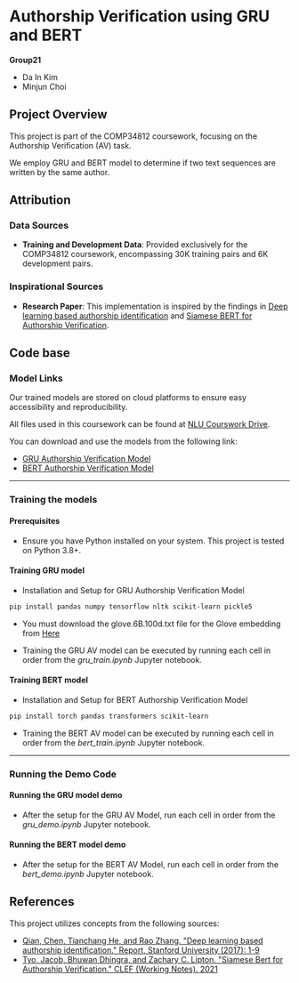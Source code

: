 # Authorship Verification using GRU and BERT

**Group21**
- Da In Kim
- Minjun Choi

## Project Overview
This project is part of the COMP34812 coursework, focusing on the Authorship Verification (AV) task.

We employ GRU and BERT model to determine if two text sequences are written by the same author.

## Attribution
### Data Sources 
- **Training and Development Data**: Provided exclusively for the COMP34812 coursework, encompassing 30K training pairs and 6K development pairs.

### Inspirational Sources
- **Research Paper**: This implementation is inspired by the findings in [Deep learning based authorship identification](https://web.stanford.edu/class/archive/cs/cs224n/cs224n.1174/reports/2760185.pdf) and [Siamese BERT for Authorship Verification](http://ceur-ws.org/Vol-2936/paper-193.pdf).

## Code base

### Model Links
Our trained models are stored on cloud platforms to ensure easy accessibility and reproducibility. 

All files used in this coursework can be found at [NLU Courswork Drive](https://drive.google.com/drive/folders/1ftMmPac1U5CRPaPnI1JeFb1Tkt4_6Gs1?usp=drive_link).

You can download and use the models from the following link:
- [GRU Authorship Verification Model](https://drive.google.com/file/d/1zEJXRFZe2_wmbCekr_Vvbf-5jsZ5GOwB/view?usp=drive_link) 
- [BERT Authorship Verification Model](https://drive.google.com/file/d/1oRUNyWGEJNvp8yqb3xJxOA_5edK1Kyan/view?usp=drive_link) 

- - - 

### Training the models
#### Prerequisites
- Ensure you have Python installed on your system. This project is tested on Python 3.8+.

#### Training GRU model
- Installation and Setup for GRU Authorship Verification Model
```bash
pip install pandas numpy tensorflow nltk scikit-learn pickle5
```
- You must download the glove.6B.100d.txt file for the Glove embedding from [Here](https://www.kaggle.com/datasets/sawarn69/glove6b100dtxt )

- Training the GRU AV model can be executed by running each cell in order from the *gru_train.ipynb* Jupyter notebook.

#### Training BERT model
- Installation and Setup for BERT Authorship Verification Model
```bash
pip install torch pandas transformers scikit-learn
```
- Training the BERT AV model can be executed by running each cell in order from the *bert_train.ipynb* Jupyter notebook.

- - - 

### Running the Demo Code
#### Running the GRU model demo
- After the setup for the GRU AV Model, run each cell in order from the *gru_demo.ipynb* Jupyter notebook.

#### Running the BERT model demo
- After the setup for the BERT AV Model, run each cell in order from the *bert_demo.ipynb* Jupyter notebook.

## References
This project utilizes concepts from the following sources:
- [Qian, Chen, Tianchang He, and Rao Zhang. "Deep learning based authorship identification." Report, Stanford University (2017): 1-9](https://web.stanford.edu/class/archive/cs/cs224n/cs224n.1174/reports/2760185.pdf)
- [Tyo, Jacob, Bhuwan Dhingra, and Zachary C. Lipton. "Siamese Bert for Authorship Verification." CLEF (Working Notes). 2021](https://ceur-ws.org/Vol-2936/paper-193.pdf)
